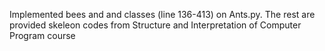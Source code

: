 Implemented bees and and classes (line 136-413) on Ants.py. The rest are provided skeleon codes from Structure and Interpretation of Computer Program course
